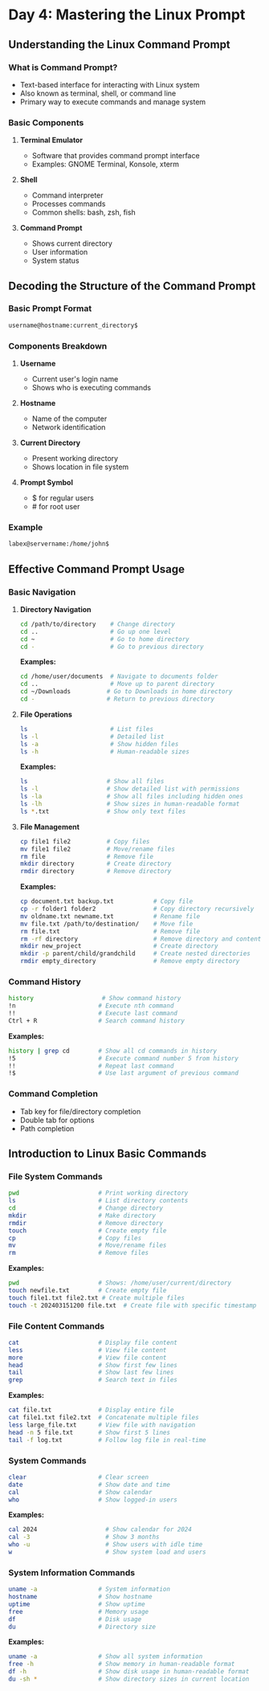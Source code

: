 # Day 4: Mastering the Linux Prompt

## Understanding the Linux Command Prompt

### What is Command Prompt?
- Text-based interface for interacting with Linux system
- Also known as terminal, shell, or command line
- Primary way to execute commands and manage system

### Basic Components
1. **Terminal Emulator**
   - Software that provides command prompt interface
   - Examples: GNOME Terminal, Konsole, xterm

2. **Shell**
   - Command interpreter
   - Processes commands
   - Common shells: bash, zsh, fish

3. **Command Prompt**
   - Shows current directory
   - User information
   - System status

## Decoding the Structure of the Command Prompt

### Basic Prompt Format
```bash
username@hostname:current_directory$
```

### Components Breakdown
1. **Username**
   - Current user's login name
   - Shows who is executing commands

2. **Hostname**
   - Name of the computer
   - Network identification

3. **Current Directory**
   - Present working directory
   - Shows location in file system

4. **Prompt Symbol**
   - $ for regular users
   - \# for root user

### Example
```bash
labex@servername:/home/john$
```

## Effective Command Prompt Usage

### Basic Navigation
1. **Directory Navigation**
   ```bash
   cd /path/to/directory    # Change directory
   cd ..                    # Go up one level
   cd ~                     # Go to home directory
   cd -                     # Go to previous directory
   ```
   **Examples:**
   ```bash
   cd /home/user/documents  # Navigate to documents folder
   cd ..                    # Move up to parent directory
   cd ~/Downloads          # Go to Downloads in home directory
   cd -                    # Return to previous directory
   ```

2. **File Operations**
   ```bash
   ls                       # List files
   ls -l                    # Detailed list
   ls -a                    # Show hidden files
   ls -h                    # Human-readable sizes
   ```
   **Examples:**
   ```bash
   ls                      # Show all files
   ls -l                   # Show detailed list with permissions
   ls -la                  # Show all files including hidden ones
   ls -lh                  # Show sizes in human-readable format
   ls *.txt                # Show only text files
   ```

3. **File Management**
   ```bash
   cp file1 file2          # Copy files
   mv file1 file2          # Move/rename files
   rm file                 # Remove file
   mkdir directory         # Create directory
   rmdir directory         # Remove directory
   ```
   **Examples:**
   ```bash
   cp document.txt backup.txt           # Copy file
   cp -r folder1 folder2                # Copy directory recursively
   mv oldname.txt newname.txt           # Rename file
   mv file.txt /path/to/destination/    # Move file
   rm file.txt                          # Remove file
   rm -rf directory                     # Remove directory and contents
   mkdir new_project                    # Create directory
   mkdir -p parent/child/grandchild     # Create nested directories
   rmdir empty_directory                # Remove empty directory
   ```

### Command History
```bash
history                   # Show command history
!n                       # Execute nth command
!!                       # Execute last command
Ctrl + R                 # Search command history
```
**Examples:**
```bash
history | grep cd        # Show all cd commands in history
!5                       # Execute command number 5 from history
!!                       # Repeat last command
!$                       # Use last argument of previous command
```

### Command Completion
- Tab key for file/directory completion
- Double tab for options
- Path completion


## Introduction to Linux Basic Commands

### File System Commands
```bash
pwd                      # Print working directory
ls                       # List directory contents
cd                       # Change directory
mkdir                    # Make directory
rmdir                    # Remove directory
touch                    # Create empty file
cp                       # Copy files
mv                       # Move/rename files
rm                       # Remove files
```
**Examples:**
```bash
pwd                      # Shows: /home/user/current/directory
touch newfile.txt        # Create empty file
touch file1.txt file2.txt # Create multiple files
touch -t 202403151200 file.txt  # Create file with specific timestamp
```

### File Content Commands
```bash
cat                      # Display file content
less                     # View file content
more                     # View file content
head                     # Show first few lines
tail                     # Show last few lines
grep                     # Search text in files
```
**Examples:**
```bash
cat file.txt             # Display entire file
cat file1.txt file2.txt  # Concatenate multiple files
less large_file.txt      # View file with navigation
head -n 5 file.txt       # Show first 5 lines
tail -f log.txt          # Follow log file in real-time
```

### System Commands
```bash
clear                    # Clear screen
date                     # Show date and time
cal                      # Show calendar
who                      # Show logged-in users
```
**Examples:**
```bash
cal 2024                   # Show calendar for 2024
cal -3                     # Show 3 months
who -u                     # Show users with idle time
w                          # Show system load and users
```



### System Information Commands
```bash
uname -a                 # System information
hostname                 # Show hostname
uptime                   # Show uptime
free                     # Memory usage
df                       # Disk usage
du                       # Directory size
```
**Examples:**
```bash
uname -a                 # Show all system information
free -h                  # Show memory in human-readable format
df -h                    # Show disk usage in human-readable format
du -sh *                 # Show directory sizes in current location
```
